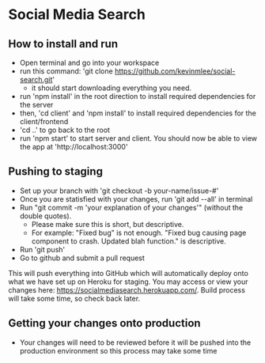 # Social Media Search

## How to install and run

- Open terminal and go into your workspace
- run this command: 'git clone https://github.com/kevinmlee/social-search.git'
  - it should start downloading everything you need.
- run 'npm install' in the root direction to install required dependencies for the server
- then, 'cd client' and 'npm install' to install required dependencies for the client/frontend
- 'cd ..' to go back to the root
- run 'npm start' to start server and client. You should now be able to view the app at 'http://localhost:3000'

## Pushing to staging

- Set up your branch with 'git checkout -b your-name/issue-#'
- Once you are statisfied with your changes, run 'git add --all' in terminal
- Run "git commit -m 'your explanation of your changes'" (without the double quotes).
  - Please make sure this is short, but descriptive.
  - For example: "Fixed bug" is not enough. "Fixed bug causing page component to crash. Updated blah function." is descriptive.
- Run 'git push'
- Go to github and submit a pull request

This will push everything into GitHub which will automatically deploy onto what we have set up on Heroku for staging. You may access or view your changes here: https://socialmediasearch.herokuapp.com/. Build process will take some time, so check back later.

## Getting your changes onto production

- Your changes will need to be reviewed before it will be pushed into the production environment so this process may take some time
